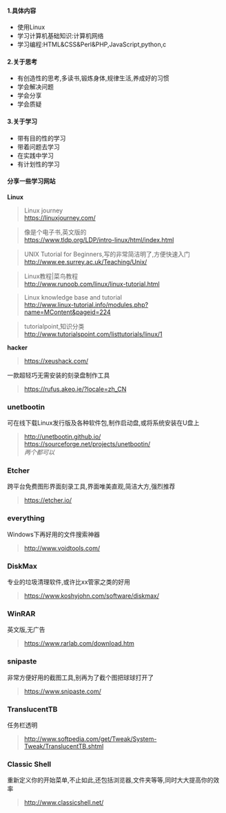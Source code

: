 #### 1.具体内容
+ 使用Linux
+ 学习计算机基础知识:计算机网络
+ 学习编程:HTML&CSS&Perl&PHP,JavaScript,python,c

#### 2.关于思考
+ 有创造性的思考,多读书,锻炼身体,规律生活,养成好的习惯
+ 学会解决问题
+ 学会分享
+ 学会质疑

#### 3.关于学习
+ 带有目的性的学习
+ 带着问题去学习
+ 在实践中学习
+ 有计划性的学习

#### 分享一些学习网站
**Linux**  
>Linux journey  
>https://linuxjourney.com/   

>像是个电子书,英文版的  
>https://www.tldp.org/LDP/intro-linux/html/index.html  

>UNIX Tutorial for Beginners,写的非常简洁明了,方便快速入门   
>http://www.ee.surrey.ac.uk/Teaching/Unix/  

>Linux教程|菜鸟教程  
>http://www.runoob.com/linux/linux-tutorial.html  

>Linux knowledge base and tutorial  
>http://www.linux-tutorial.info/modules.php?name=MContent&pageid=224  

>tutorialpoint,知识分类  
>http://www.tutorialspoint.com/listtutorials/linux/1  

**hacker**  
>https://xeushack.com/  

一款超轻巧无需安装的刻录盘制作工具   
>https://rufus.akeo.ie/?locale=zh_CN  
### unetbootin
可在线下载Linux发行版及各种软件包,制作启动盘,或将系统安装在U盘上  
>http://unetbootin.github.io/  
>https://sourceforge.net/projects/unetbootin/  
*两个都可以*  
### Etcher
跨平台免费图形界面刻录工具,界面唯美直观,简洁大方,强烈推荐  
>https://etcher.io/  
### everything
Windows下再好用的文件搜索神器  
>http://www.voidtools.com/  
### DiskMax
专业的垃圾清理软件,或许比xx管家之类的好用  
>https://www.koshyjohn.com/software/diskmax/  
### WinRAR
英文版,无广告  
>https://www.rarlab.com/download.htm  
### snipaste
非常方便好用的截图工具,别再为了截个图把球球打开了  
>https://www.snipaste.com/  
### TranslucentTB
任务栏透明  
>http://www.softpedia.com/get/Tweak/System-Tweak/TranslucentTB.shtml  
### Classic Shell
重新定义你的开始菜单,不止如此,还包括浏览器,文件夹等等,同时大大提高你的效率  
>http://www.classicshell.net/   
